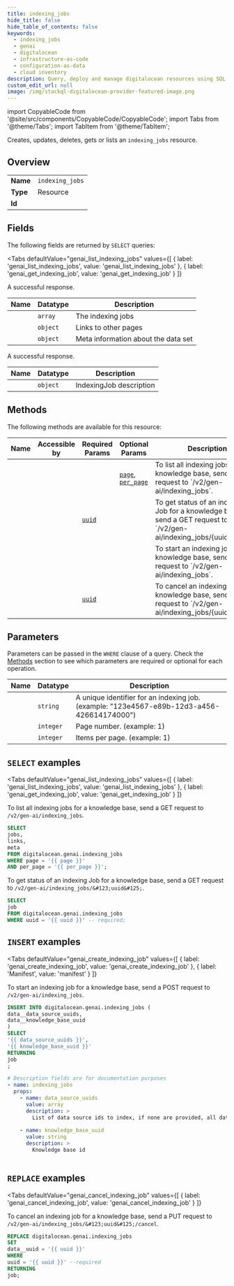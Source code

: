 ```yaml
--- 
title: indexing_jobs
hide_title: false
hide_table_of_contents: false
keywords:
  - indexing_jobs
  - genai
  - digitalocean
  - infrastructure-as-code
  - configuration-as-data
  - cloud inventory
description: Query, deploy and manage digitalocean resources using SQL
custom_edit_url: null
image: /img/stackql-digitalocean-provider-featured-image.png
---
```


import CopyableCode from '@site/src/components/CopyableCode/CopyableCode';
import Tabs from '@theme/Tabs';
import TabItem from '@theme/TabItem';

Creates, updates, deletes, gets or lists an <code>indexing_jobs</code> resource.

## Overview
<table><tbody>
<tr><td><b>Name</b></td><td><code>indexing_jobs</code></td></tr>
<tr><td><b>Type</b></td><td>Resource</td></tr>
<tr><td><b>Id</b></td><td><CopyableCode code="digitalocean.genai.indexing_jobs" /></td></tr>
</tbody></table>

## Fields

The following fields are returned by `SELECT` queries:

<Tabs
    defaultValue="genai_list_indexing_jobs"
    values={[
        { label: 'genai_list_indexing_jobs', value: 'genai_list_indexing_jobs' },
        { label: 'genai_get_indexing_job', value: 'genai_get_indexing_job' }
    ]}
>
<TabItem value="genai_list_indexing_jobs">

A successful response.

<table>
<thead>
    <tr>
    <th>Name</th>
    <th>Datatype</th>
    <th>Description</th>
    </tr>
</thead>
<tbody>
<tr>
    <td><CopyableCode code="jobs" /></td>
    <td><code>array</code></td>
    <td>The indexing jobs</td>
</tr>
<tr>
    <td><CopyableCode code="links" /></td>
    <td><code>object</code></td>
    <td>Links to other pages</td>
</tr>
<tr>
    <td><CopyableCode code="meta" /></td>
    <td><code>object</code></td>
    <td>Meta information about the data set</td>
</tr>
</tbody>
</table>
</TabItem>
<TabItem value="genai_get_indexing_job">

A successful response.

<table>
<thead>
    <tr>
    <th>Name</th>
    <th>Datatype</th>
    <th>Description</th>
    </tr>
</thead>
<tbody>
<tr>
    <td><CopyableCode code="job" /></td>
    <td><code>object</code></td>
    <td>IndexingJob description</td>
</tr>
</tbody>
</table>
</TabItem>
</Tabs>

## Methods

The following methods are available for this resource:

<table>
<thead>
    <tr>
    <th>Name</th>
    <th>Accessible by</th>
    <th>Required Params</th>
    <th>Optional Params</th>
    <th>Description</th>
    </tr>
</thead>
<tbody>
<tr>
    <td><a href="#genai_list_indexing_jobs"><CopyableCode code="genai_list_indexing_jobs" /></a></td>
    <td><CopyableCode code="select" /></td>
    <td></td>
    <td><a href="#parameter-page"><code>page</code></a>, <a href="#parameter-per_page"><code>per_page</code></a></td>
    <td>To list all indexing jobs for a knowledge base, send a GET request to `/v2/gen-ai/indexing_jobs`.</td>
</tr>
<tr>
    <td><a href="#genai_get_indexing_job"><CopyableCode code="genai_get_indexing_job" /></a></td>
    <td><CopyableCode code="select" /></td>
    <td><a href="#parameter-uuid"><code>uuid</code></a></td>
    <td></td>
    <td>To get status of an indexing Job for a knowledge base, send a GET request to `/v2/gen-ai/indexing_jobs/&#123;uuid&#125;`.</td>
</tr>
<tr>
    <td><a href="#genai_create_indexing_job"><CopyableCode code="genai_create_indexing_job" /></a></td>
    <td><CopyableCode code="insert" /></td>
    <td></td>
    <td></td>
    <td>To start an indexing job for a knowledge base, send a POST request to `/v2/gen-ai/indexing_jobs`.</td>
</tr>
<tr>
    <td><a href="#genai_cancel_indexing_job"><CopyableCode code="genai_cancel_indexing_job" /></a></td>
    <td><CopyableCode code="replace" /></td>
    <td><a href="#parameter-uuid"><code>uuid</code></a></td>
    <td></td>
    <td>To cancel an indexing job for a knowledge base, send a PUT request to `/v2/gen-ai/indexing_jobs/&#123;uuid&#125;/cancel`.</td>
</tr>
</tbody>
</table>

## Parameters

Parameters can be passed in the `WHERE` clause of a query. Check the [Methods](#methods) section to see which parameters are required or optional for each operation.

<table>
<thead>
    <tr>
    <th>Name</th>
    <th>Datatype</th>
    <th>Description</th>
    </tr>
</thead>
<tbody>
<tr id="parameter-uuid">
    <td><CopyableCode code="uuid" /></td>
    <td><code>string</code></td>
    <td>A unique identifier for an indexing job. (example: "123e4567-e89b-12d3-a456-426614174000")</td>
</tr>
<tr id="parameter-page">
    <td><CopyableCode code="page" /></td>
    <td><code>integer</code></td>
    <td>Page number. (example: 1)</td>
</tr>
<tr id="parameter-per_page">
    <td><CopyableCode code="per_page" /></td>
    <td><code>integer</code></td>
    <td>Items per page. (example: 1)</td>
</tr>
</tbody>
</table>

## `SELECT` examples

<Tabs
    defaultValue="genai_list_indexing_jobs"
    values={[
        { label: 'genai_list_indexing_jobs', value: 'genai_list_indexing_jobs' },
        { label: 'genai_get_indexing_job', value: 'genai_get_indexing_job' }
    ]}
>
<TabItem value="genai_list_indexing_jobs">

To list all indexing jobs for a knowledge base, send a GET request to `/v2/gen-ai/indexing_jobs`.

```sql
SELECT
jobs,
links,
meta
FROM digitalocean.genai.indexing_jobs
WHERE page = '{{ page }}'
AND per_page = '{{ per_page }}';
```
</TabItem>
<TabItem value="genai_get_indexing_job">

To get status of an indexing Job for a knowledge base, send a GET request to `/v2/gen-ai/indexing_jobs/&#123;uuid&#125;`.

```sql
SELECT
job
FROM digitalocean.genai.indexing_jobs
WHERE uuid = '{{ uuid }}' -- required;
```
</TabItem>
</Tabs>


## `INSERT` examples

<Tabs
    defaultValue="genai_create_indexing_job"
    values={[
        { label: 'genai_create_indexing_job', value: 'genai_create_indexing_job' },
        { label: 'Manifest', value: 'manifest' }
    ]}
>
<TabItem value="genai_create_indexing_job">

To start an indexing job for a knowledge base, send a POST request to `/v2/gen-ai/indexing_jobs`.

```sql
INSERT INTO digitalocean.genai.indexing_jobs (
data__data_source_uuids,
data__knowledge_base_uuid
)
SELECT 
'{{ data_source_uuids }}',
'{{ knowledge_base_uuid }}'
RETURNING
job
;
```
</TabItem>
<TabItem value="manifest">

```yaml
# Description fields are for documentation purposes
- name: indexing_jobs
  props:
    - name: data_source_uuids
      value: array
      description: >
        List of data source ids to index, if none are provided, all data sources will be indexed
        
    - name: knowledge_base_uuid
      value: string
      description: >
        Knowledge base id
        
```
</TabItem>
</Tabs>


## `REPLACE` examples

<Tabs
    defaultValue="genai_cancel_indexing_job"
    values={[
        { label: 'genai_cancel_indexing_job', value: 'genai_cancel_indexing_job' }
    ]}
>
<TabItem value="genai_cancel_indexing_job">

To cancel an indexing job for a knowledge base, send a PUT request to `/v2/gen-ai/indexing_jobs/&#123;uuid&#125;/cancel`.

```sql
REPLACE digitalocean.genai.indexing_jobs
SET 
data__uuid = '{{ uuid }}'
WHERE 
uuid = '{{ uuid }}' --required
RETURNING
job;
```
</TabItem>
</Tabs>
